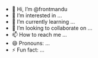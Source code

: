 - 👋 Hi, I’m @frontmandu
- 👀 I’m interested in ...
- 🌱 I’m currently learning ...
- 💞️ I’m looking to collaborate on ...
- 📫 How to reach me ...
- 😄 Pronouns: ...
- ⚡ Fun fact: ...

<!---
frontmandu/frontmandu is a ✨ special ✨ repository because its `README.md` (this file) appears on your GitHub profile.
You can click the Preview link to take a look at your changes.
--->
